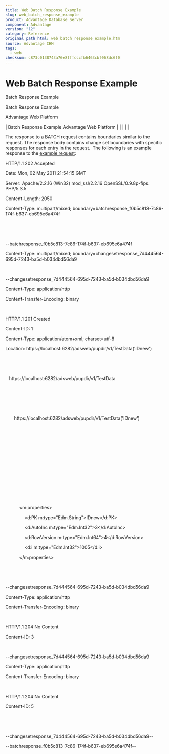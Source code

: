 ```yaml
---
title: Web Batch Response Example
slug: web_batch_response_example
product: Advantage Database Server
component: Advantage
version: "12"
category: Reference
original_path_html: web_batch_response_example.htm
source: Advantage CHM
tags:
  - web
checksum: c873c0138743a76e8fffcccfb6463cbf068dc6f0
---
```


# Web Batch Response Example

Batch Response Example

Batch Response Example

Advantage Web Platform

| Batch Response Example  Advantage Web Platform |  |  |  |  |

The response to a BATCH request contains boundaries similar to the request. The response body contains change set boundaries with specific responses for each entry in the request.  The following is an example response to the [example request](web_batch_request_example.md):

HTTP/1.1 202 Accepted

Date: Mon, 02 May 2011 21:54:15 GMT

Server: Apache/2.2.16 (Win32) mod\_ssl/2.2.16 OpenSSL/0.9.8p-fips PHP/5.3.5

Content-Length: 2050

Content-Type: multipart/mixed; boundary=batchresponse\_f0b5c813-7c86-174f-b637-eb695e6a474f

 

 

--batchresponse\_f0b5c813-7c86-174f-b637-eb695e6a474f

Content-Type: multipart/mixed; boundary=changesetresponse\_7d444564-695d-7243-ba5d-b034dbd56da9

 

--changesetresponse\_7d444564-695d-7243-ba5d-b034dbd56da9

Content-Type: application/http

Content-Transfer-Encoding: binary

 

HTTP/1.1 201 Created

Content-ID: 1

Content-Type: application/atom+xml; charset=utf-8

Location: https://localhost:6282/adsweb/pupdir/v1/TestData('IDnew')

 

<?xml version="1.0" encoding="iso-8859-1" standalone="yes"?>

<feed xml:base="https://localhost:6282/adsweb" xmlns:d="http://schemas.microsoft.com/ado/2007/08/dataservices" xmlns:m="http://schemas.microsoft.com/ado/2007/08/dataservices/metadata" xmlns="http://www.w3.org/2005/Atom">

   <title type="text">TestData</title>

   <id>https://localhost:6282/adsweb/pupdir/v1/TestData</id>

   <updated></updated>

   <link rel="self" title="TestData" href="TestData" />

   <entry>

       <id>https://localhost:6282/adsweb/pupdir/v1/TestData('IDnew')</id>

       <title type="text"></title>

       <updated></updated>

       <author>

           <name />

       </author>

       <link rel="edit" title="TestData" href="https://localhost:6282/adsweb/pupdir/v1/TestData('IDnew')" />

       <category term="Model.TestData" scheme="http://schemas.microsoft.com/ado/2007/08/dataservices/scheme" />

       <content type="application/xml">

           <m:properties>

               <d:PK m:type="Edm.String">IDnew</d:PK>

               <d:AutoInc m:type="Edm.Int32">3</d:AutoInc>

               <d:RowVersion m:type="Edm.Int64">4</d:RowVersion>

               <d:i m:type="Edm.Int32">1005</d:i>

           </m:properties>

       </content>

   </entry>

</feed>

--changesetresponse\_7d444564-695d-7243-ba5d-b034dbd56da9

Content-Type: application/http

Content-Transfer-Encoding: binary

 

HTTP/1.1 204 No Content

Content-ID: 3

 

--changesetresponse\_7d444564-695d-7243-ba5d-b034dbd56da9

Content-Type: application/http

Content-Transfer-Encoding: binary

 

HTTP/1.1 204 No Content

Content-ID: 5

 

 

--changesetresponse\_7d444564-695d-7243-ba5d-b034dbd56da9--

--batchresponse\_f0b5c813-7c86-174f-b637-eb695e6a474f--
